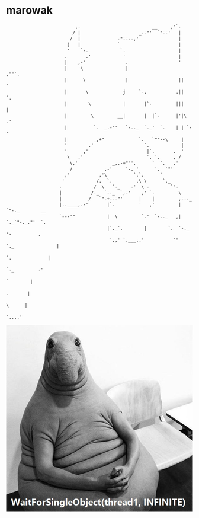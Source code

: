 # marowak

                              ,.                           __     ,"`.
                             / |                      _.-"'  `"--'   |
                            /  |              ."--..,'               |
                           j   |              `                      |
                           '    `-.            `.                    |
                          .       .'            '                    |
                          |    ,-"               .                   '
                          |     \                |                    ,""`.
                          |      \               |                   ||    `
                          |       \             j     `-.           .||     `.
                          |        \            |       |`.         |||      |
                          |         \         __|       |  |`.      |'|\   .'
                          |          `.  _.-"'   `-.._  `._'  `.    | | `-"
                          |          _,+"             `.   `""--\     |
                          '        .'                   `.            |
                          '      ,'                      |`.       .  '
                           \   .'                        `. `.     , /
                            \,'             _,.-+""'.      `  `.   .'
                            /            .-'     `-. '      `.  `"'
                          ,'           ,'\          `.`.      `
                         '            /.  `.         ,\ \      `._
                        .            /  \   `._    .'  \ .        `".
                        |           /._  `-._  `,-'    ,' `.         \
                        |          /   `"-+---"'      |    |         ,-.._
                        |..____,.-'       |`.         '   ,'         |    `"-._        __
                        `---'"            |  \         `.'  `-.._   ,|      `._`"-._."'  `.
                                          |`._`.        |        `.  `-._      "-          .
                                           `.,' `.___..'           `"    `._                |
                                                                            `.              |
                                                                              `._         .'
                                                                                 `        |
                                                                                  .       |
                                                                                   \      |
                                                                                    `..,.' 


![](https://github.com/E7su/butterfree/blob/master/WaitForSingleObject(thread1,%20INFINITE).jpg?raw=true)
